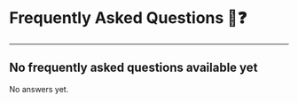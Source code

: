 # Frequently Asked Questions 🤔❓

----------------------
## No frequently asked questions available yet

No answers yet.
